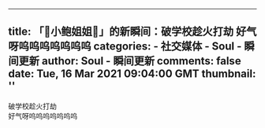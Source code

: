 
---
title: 「🎈小鲍姐姐🎈」的新瞬间：破学校趁火打劫
好气呀呜呜呜呜呜呜呜
categories: 
    - 社交媒体
    - Soul - 瞬间更新
author: Soul - 瞬间更新
comments: false
date: Tue, 16 Mar 2021 09:04:00 GMT
thumbnail: ''
---

<div>   
破学校趁火打劫<br>好气呀呜呜呜呜呜呜呜  
</div>
            